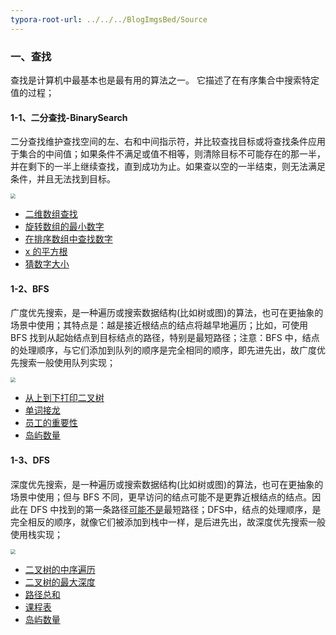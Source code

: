 ```yaml
---
typora-root-url: ../../../BlogImgsBed/Source
---
```




### 一、查找

查找是计算机中最基本也是最有用的算法之一。 它描述了在有序集合中搜索特定值的过程；

#### 1-1、二分查找-BinarySearch

二分查找维护查找空间的左、右和中间指示符，并比较查找目标或将查找条件应用于集合的中间值；如果条件不满足或值不相等，则清除目标不可能存在的那一半，并在剩下的一半上继续查找，直到成功为止。如果查以空的一半结束，则无法满足条件，并且无法找到目标。

<img src="/Image/Algorithm/Search/1.png" style="zoom:50%;" />

- [二维数组查找](http://www.conardli.top/docs/algorithm/查找/二维数组查找.html)
- [旋转数组的最小数字](http://www.conardli.top/docs/algorithm/查找/旋转数组的最小数字.html#题目)
- [在排序数组中查找数字](http://www.conardli.top/docs/dataStructure/数组/在排序数组中查找数字.html)
- [x 的平方根](https://leetcode-cn.com/problems/sqrtx/?utm_source=LCUS&utm_medium=ip_redirect_q_uns&utm_campaign=transfer2china)
- [猜数字大小](https://leetcode-cn.com/problems/guess-number-higher-or-lower/)



#### 1-2、BFS

广度优先搜索，是一种遍历或搜索数据结构(比如树或图)的算法，也可在更抽象的场景中使用；其特点是：越是接近根结点的结点将越早地遍历；比如，可使用 BFS 找到从起始结点到目标结点的路径，特别是最短路径；注意：BFS 中，结点的处理顺序，与它们添加到队列的顺序是完全相同的顺序，即先进先出，故广度优先搜索一般使用队列实现；

<img src="/Image/Algorithm/Search/2.png" style="zoom:50%;" />

- [从上到下打印二叉树](http://www.conardli.top/docs/dataStructure/二叉树/从上到下打印二叉树.html)
- [单词接龙](https://leetcode-cn.com/problems/word-ladder/)
- [员工的重要性](https://leetcode-cn.com/problems/employee-importance/)
- [岛屿数量](https://leetcode-cn.com/problems/number-of-islands/)



#### 1-3、DFS

深度优先搜索，是一种遍历或搜索数据结构(比如树或图)的算法，也可在更抽象的场景中使用；但与 BFS 不同，更早访问的结点可能不是更靠近根结点的结点。因此在 DFS 中找到的第一条路径<u>可能不是</u>最短路径；DFS中，结点的处理顺序，是完全相反的顺序，就像它们被添加到栈中一样，是后进先出，故深度优先搜索一般使用栈实现；

<img src="/Image/Algorithm/Search/2.png" style="zoom:50%;" />

- [二叉树的中序遍历](http://www.conardli.top/docs/dataStructure/二叉树/二叉树的中序遍历.html)
- [二叉树的最大深度](http://www.conardli.top/docs/dataStructure/二叉树/二叉树的最大深度.html)
- [路径总和](https://leetcode-cn.com/problems/path-sum/)
- [课程表](https://leetcode-cn.com/problems/course-schedule/)
- [岛屿数量](https://leetcode-cn.com/problems/number-of-islands/)